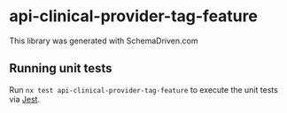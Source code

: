 
# api-clinical-provider-tag-feature

This library was generated with SchemaDriven.com

## Running unit tests

Run `nx test api-clinical-provider-tag-feature` to execute the unit tests via [Jest](https://jestjs.io).

